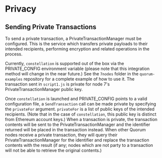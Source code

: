 
# Privacy

## Sending Private Transactions

To send a private transaction, a PrivateTransactionManager must be configured. This is the
service which transfers private payloads to their intended recipients, performing
encryption and related operations in the process.

Currently, `constellation` is supported out of the box via the PRIVATE_CONFIG environment
variable (please note that this integration method will change in the near future.) See the
`7nodes` folder in the `quorum-examples` repository for a complete example of how to use it.
The transaction sent in `script1.js` is private for node 7's PrivateTransactionManager
public key.

Once `constellation` is launched and PRIVATE_CONFIG points to a valid configuration file,
a `SendTransaction` call can be made private by specifying the `privateFor` argument.
`privateFor` is a list of public keys of the intended recipients. (Note that in the case of
`constellation`, this public key is distinct from Ethereum account keys.) When a transaction
is private, the transaction contents will be sent to the PrivateTransactionManager and the
identifier returned will be placed in the transaction instead. When other Quorum nodes
receive a private transaction, they will query their PrivateTransactionManager for the
identifier and replace the transaction contents with the result (if any; nodes which are
not party to a transaction will not be able to retrieve the original contents.)
